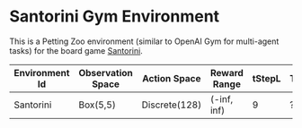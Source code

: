 # Santorini Gym Environment

This is a Petting Zoo environment (similar to OpenAI Gym for multi-agent tasks) for the board game [Santorini](https://boardgamegeek.com/boardgame/194655/santorini).

| Environment Id | Observation Space |Action Space| Reward Range | tStepL | Trials | rTresh |
| ------ | ------ |------ | ------ |------ | ------ |------ |
| Santorini |Box(5,5)|Discrete(128)|(-inf, inf) | 9 | ? | None |